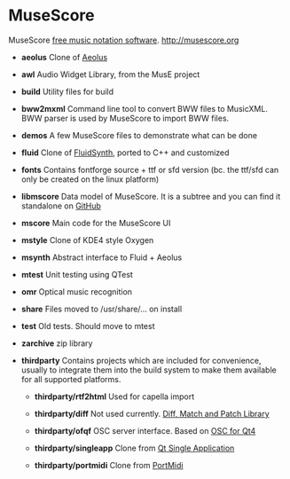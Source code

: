 MuseScore
======

MuseScore [free music notation software](http://musescore.org). http://musescore.org

* **aeolus** Clone of [Aeolus](http://users.skynet.be/solaris/linuxaudio/aeolus.html) 

* **awl** Audio Widget Library, from the MusE project

* **build** Utility files for build

* **bww2mxml** Command line tool to convert BWW files to MusicXML. BWW parser is used by MuseScore to import BWW files.

* **demos** A few MuseScore files to demonstrate what can be done
    
* **fluid** Clone of [FluidSynth](http://sourceforge.net/apps/trac/fluidsynth/), ported to C++ and customized

* **fonts** Contains fontforge source + ttf or sfd version
    (bc. the ttf/sfd can only be created on the linux platform)

* **libmscore** Data model of MuseScore. It is a subtree and you can find it standalone on [GitHub](https://github.com/musescore/LibMuseScore)

* **mscore** Main code for the MuseScore UI
     
* **mstyle** Clone of KDE4 style Oxygen
    
* **msynth** Abstract interface to Fluid + Aeolus

* **mtest** Unit testing using QTest

* **omr** Optical music recognition

* **share** Files moved to /usr/share/... on install

* **test** Old tests. Should move to mtest

* **zarchive** zip library

* **thirdparty** Contains projects which are included for convenience, usually to integrate them into the build system to make them available for all supported platforms.

    * **thirdparty/rtf2html**
    Used for capella import

    * **thirdparty/diff**
    Not used currently. [Diff, Match and Patch Library](http://code.google.com/p/google-diff-match-patch/)

    * **thirdparty/ofqf**
    OSC server interface. Based on [OSC for Qt4](http://www.arnoldarts.de/drupal/?q=ofqf)

    * **thirdparty/singleapp**
    Clone from [Qt Single Application](http://qt.gitorious.org/qt-solutions/qt-solutions/trees/master/qtsingleapplication)

   * **thirdparty/portmidi**
   Clone from [PortMidi](http://portmedia.sourceforge.net/)

